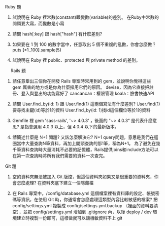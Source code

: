 Ruby 題
1.	試說明在 Ruby 裡常數(constant)跟變數(variable)的差別。
在Ruby中常數的開頭要大寫，而變數是小寫
2.	請問 hash[:key] 跟 hash["hash"] 有什麼差別?

3.	如果要在 1 到 100 的數字當中，任意取出 5 個不重複的亂數，你會怎麼做？
puts [*1..100].sample(5)

4.	試說明在 Ruby 裡 public、protected 與 private method 的差別。

 
Rails 題
1.	請任意舉出三個你在開發 Rails 專案時常用到的 gem，並說明你覺得這些 gem 厲害的地方或是你為什麼採用它們的原因。
devise，因為它直接把註冊、登入與登出的功能寫好了
cancancan：權限管理
koala：臉書快速API
2.	請問 User.find_by(id: 1) 跟 User.find(1) 這兩個寫法有什麼差別?
 User.find(1)要尋找主鍵(id)等於1的資料
User.find_by(id: 1)找id這個欄位等於1的資料

3.	Gemfile 裡 gem 'sass-rails', '~> 4.0.3' ，後面的 "~> 4.0.3" 是代表什麼意思?
是指會選用 4.0.3 以上，但 4.0.4 以下的最新版本。

4.	請簡述什麼是 N+1 問題? 又該怎麼解決它?
N+1 query問題，意思是我們在迴圈當中大量查詢N筆資料，再加上開頭查詢的那1筆，稱為N+1。 為了避免在幾千筆資料查詢時大量消耗不必要的記憶體，Rails提供joins和include方法可以在第一次查詢時將所有我們需要的資料一次查完。
 

Git 題
1.	空的資料夾無法被加入 Git 版控，但這個資料夾如果又是很重要的資料夾，你會怎麼處理?
在資料夾底下建立一個隱藏檔

2.	在 Rails 專案中，/config/database.yml 這個檔案裡有資料庫的設定、帳號密碼等資訊，在使用 Git 時，你通常會怎麼處理這類型內容比較敏感的檔案?
把 config/settings.yml 複製成 config/settings.yml.backup （裡面的資料要清空），並把 config/settings.yml 增加到 .gitignore 內，以後 deploy / dev 環境建立時複製一份即可，這樣做就可以讓機敏資料不上 git
